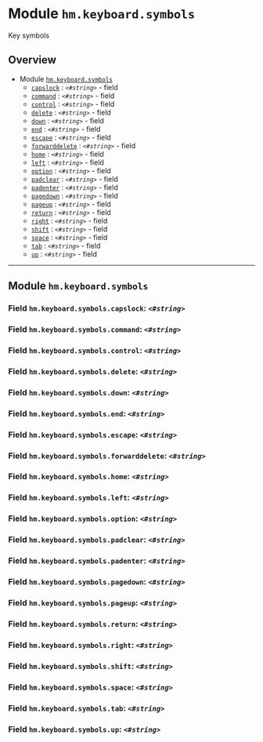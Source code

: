 # Module `hm.keyboard.symbols`

Key symbols



## Overview


* Module [`hm.keyboard.symbols`](hm.keyboard.symbols.md#module-hmkeyboardsymbols)
  * [`capslock`](hm.keyboard.symbols.md#field-hmkeyboardsymbolscapslock-string) : _`<#string>`_ - field
  * [`command`](hm.keyboard.symbols.md#field-hmkeyboardsymbolscommand-string) : _`<#string>`_ - field
  * [`control`](hm.keyboard.symbols.md#field-hmkeyboardsymbolscontrol-string) : _`<#string>`_ - field
  * [`delete`](hm.keyboard.symbols.md#field-hmkeyboardsymbolsdelete-string) : _`<#string>`_ - field
  * [`down`](hm.keyboard.symbols.md#field-hmkeyboardsymbolsdown-string) : _`<#string>`_ - field
  * [`end`](hm.keyboard.symbols.md#field-hmkeyboardsymbolsend-string) : _`<#string>`_ - field
  * [`escape`](hm.keyboard.symbols.md#field-hmkeyboardsymbolsescape-string) : _`<#string>`_ - field
  * [`forwarddelete`](hm.keyboard.symbols.md#field-hmkeyboardsymbolsforwarddelete-string) : _`<#string>`_ - field
  * [`home`](hm.keyboard.symbols.md#field-hmkeyboardsymbolshome-string) : _`<#string>`_ - field
  * [`left`](hm.keyboard.symbols.md#field-hmkeyboardsymbolsleft-string) : _`<#string>`_ - field
  * [`option`](hm.keyboard.symbols.md#field-hmkeyboardsymbolsoption-string) : _`<#string>`_ - field
  * [`padclear`](hm.keyboard.symbols.md#field-hmkeyboardsymbolspadclear-string) : _`<#string>`_ - field
  * [`padenter`](hm.keyboard.symbols.md#field-hmkeyboardsymbolspadenter-string) : _`<#string>`_ - field
  * [`pagedown`](hm.keyboard.symbols.md#field-hmkeyboardsymbolspagedown-string) : _`<#string>`_ - field
  * [`pageup`](hm.keyboard.symbols.md#field-hmkeyboardsymbolspageup-string) : _`<#string>`_ - field
  * [`return`](hm.keyboard.symbols.md#field-hmkeyboardsymbolsreturn-string) : _`<#string>`_ - field
  * [`right`](hm.keyboard.symbols.md#field-hmkeyboardsymbolsright-string) : _`<#string>`_ - field
  * [`shift`](hm.keyboard.symbols.md#field-hmkeyboardsymbolsshift-string) : _`<#string>`_ - field
  * [`space`](hm.keyboard.symbols.md#field-hmkeyboardsymbolsspace-string) : _`<#string>`_ - field
  * [`tab`](hm.keyboard.symbols.md#field-hmkeyboardsymbolstab-string) : _`<#string>`_ - field
  * [`up`](hm.keyboard.symbols.md#field-hmkeyboardsymbolsup-string) : _`<#string>`_ - field






------------------

## Module `hm.keyboard.symbols`





### Field `hm.keyboard.symbols.capslock`: _`<#string>`_





### Field `hm.keyboard.symbols.command`: _`<#string>`_





### Field `hm.keyboard.symbols.control`: _`<#string>`_





### Field `hm.keyboard.symbols.delete`: _`<#string>`_





### Field `hm.keyboard.symbols.down`: _`<#string>`_





### Field `hm.keyboard.symbols.end`: _`<#string>`_





### Field `hm.keyboard.symbols.escape`: _`<#string>`_





### Field `hm.keyboard.symbols.forwarddelete`: _`<#string>`_





### Field `hm.keyboard.symbols.home`: _`<#string>`_





### Field `hm.keyboard.symbols.left`: _`<#string>`_





### Field `hm.keyboard.symbols.option`: _`<#string>`_





### Field `hm.keyboard.symbols.padclear`: _`<#string>`_





### Field `hm.keyboard.symbols.padenter`: _`<#string>`_





### Field `hm.keyboard.symbols.pagedown`: _`<#string>`_





### Field `hm.keyboard.symbols.pageup`: _`<#string>`_





### Field `hm.keyboard.symbols.return`: _`<#string>`_





### Field `hm.keyboard.symbols.right`: _`<#string>`_





### Field `hm.keyboard.symbols.shift`: _`<#string>`_





### Field `hm.keyboard.symbols.space`: _`<#string>`_





### Field `hm.keyboard.symbols.tab`: _`<#string>`_





### Field `hm.keyboard.symbols.up`: _`<#string>`_





